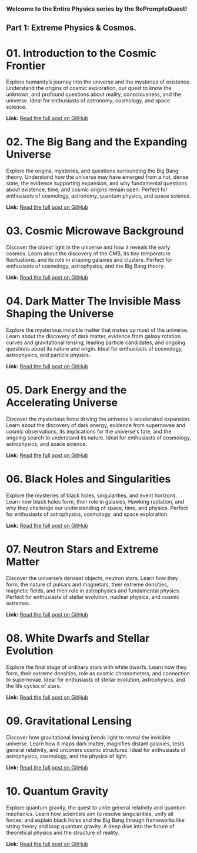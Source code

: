 ### Welcome to the Entire Physics series by the RePromptsQuest!
## Part 1: Extreme Physics & Cosmos.

# 01. Introduction to the Cosmic Frontier

Explore humanity’s journey into the universe and the mysteries of existence. Understand the origins of cosmic exploration, our quest to know the unknown, and profound questions about reality, consciousness, and the universe. Ideal for enthusiasts of astronomy, cosmology, and space science.

**Link:** [Read the full post on GitHub](https://github.com/Reprompts/RePromptsQuest_EntirePhysics/blob/main/Posts/Extreme%20Physics%20%26%20Cosmos/01.%20Introduction%20to%20Cosmic%20Frontier.md)

# 02. The Big Bang and the Expanding Universe

Explore the origins, mysteries, and questions surrounding the Big Bang theory. Understand how the universe may have emerged from a hot, dense state, the evidence supporting expansion, and why fundamental questions about existence, time, and cosmic origins remain open. Perfect for enthusiasts of cosmology, astronomy, quantum physics, and space science.

**Link:** [Read the full post on GitHub](https://github.com/Reprompts/RePromptsQuest_EntirePhysics/blob/main/Posts/Extreme%20Physics%20%26%20Cosmos/02.%20BigBang%20%26%20Expansion%20of%20Universe.md)

# 03. Cosmic Microwave Background

Discover the oldest light in the universe and how it reveals the early cosmos. Learn about the discovery of the CMB, its tiny temperature fluctuations, and its role in shaping galaxies and clusters. Perfect for enthusiasts of cosmology, astrophysics, and the Big Bang theory.

**Link:** [Read the full post on GitHub](https://github.com/Reprompts/RePromptsQuest_EntirePhysics/blob/main/Posts/Extreme%20Physics%20%26%20Cosmos/03.%20Cosmic%20Microwave%20Background.md)

# 04. Dark Matter The Invisible Mass Shaping the Universe

Explore the mysterious invisible matter that makes up most of the universe. Learn about the discovery of dark matter, evidence from galaxy rotation curves and gravitational lensing, leading particle candidates, and ongoing questions about its nature and origin. Ideal for enthusiasts of cosmology, astrophysics, and particle physics.

**Link:** [Read the full post on GitHub](https://github.com/Reprompts/RePromptsQuest_EntirePhysics/blob/main/Posts/Extreme%20Physics%20%26%20Cosmos/04.%20Dark%20Matter%3A%20The%20Invisible%20Mass.md#dark-matter-the-invisible-mass-shaping-the-universe)

# 05. Dark Energy and the Accelerating Universe

Discover the mysterious force driving the universe's accelerated expansion. Learn about the discovery of dark energy, evidence from supernovae and cosmic observations, its implications for the universe's fate, and the ongoing search to understand its nature. Ideal for enthusiasts of cosmology, astrophysics, and space science.

**Link:** [Read the full post on GitHub](https://github.com/Reprompts/RePromptsQuest_EntirePhysics/blob/main/Posts/Extreme%20Physics%20%26%20Cosmos/05.%20Dark%20Energy%20%26%20Accelerating%20Universe.md)

# 06. Black Holes and Singularities

Explore the mysteries of black holes, singularities, and event horizons. Learn how black holes form, their role in galaxies, Hawking radiation, and why they challenge our understanding of space, time, and physics. Perfect for enthusiasts of astrophysics, cosmology, and space exploration.

**Link:** [Read the full post on GitHub](https://github.com/Reprompts/RePromptsQuest_EntirePhysics/blob/main/Posts/Extreme%20Physics%20%26%20Cosmos/06.%20Black%20Holes%3A%20Singularities%20%26%20Event%20Horizons.md)

# 07. Neutron Stars and Extreme Matter

Discover the universe’s densest objects, neutron stars. Learn how they form, the nature of pulsars and magnetars, their extreme densities, magnetic fields, and their role in astrophysics and fundamental physics. Perfect for enthusiasts of stellar evolution, nuclear physics, and cosmic extremes.

**Link:** [Read the full post on GitHub](https://github.com/Reprompts/RePromptsQuest_EntirePhysics/blob/main/Posts/Extreme%20Physics%20%26%20Cosmos/07.%20Neutron%20Stars%20%26%20Extreme%20Matter.md)

# 08. White Dwarfs and Stellar Evolution

Explore the final stage of ordinary stars with white dwarfs. Learn how they form, their extreme densities, role as cosmic chronometers, and connection to supernovae. Ideal for enthusiasts of stellar evolution, astrophysics, and the life cycles of stars.

**Link:** [Read the full post on GitHub](https://github.com/Reprompts/RePromptsQuest_EntirePhysics/blob/main/Posts/Extreme%20Physics%20%26%20Cosmos/08.%20White%20Dwarfs%20%26%20Stellar%20Evolution.md)

# 09. Gravitational Lensing

Discover how gravitational lensing bends light to reveal the invisible universe. Learn how it maps dark matter, magnifies distant galaxies, tests general relativity, and uncovers cosmic structures. Ideal for enthusiasts of astrophysics, cosmology, and the physics of light.

**Link:** [Read the full post on GitHub](https://github.com/Reprompts/RePromptsQuest_EntirePhysics/blob/main/Posts/Extreme%20Physics%20%26%20Cosmos/09.%20Gravitational%20Lensing.md)

# 10. Quantum Gravity

Explore quantum gravity, the quest to unite general relativity and quantum mechanics. Learn how scientists aim to resolve singularities, unify all forces, and explain black holes and the Big Bang through frameworks like string theory and loop quantum gravity. A deep dive into the future of theoretical physics and the structure of reality.

**Link:** [Read the full post on GitHub](https://github.com/Reprompts/RePromptsQuest_EntirePhysics/blob/main/Posts/Extreme%20Physics%20%26%20Cosmos/10.%20Quantum%20Gravity.md)

